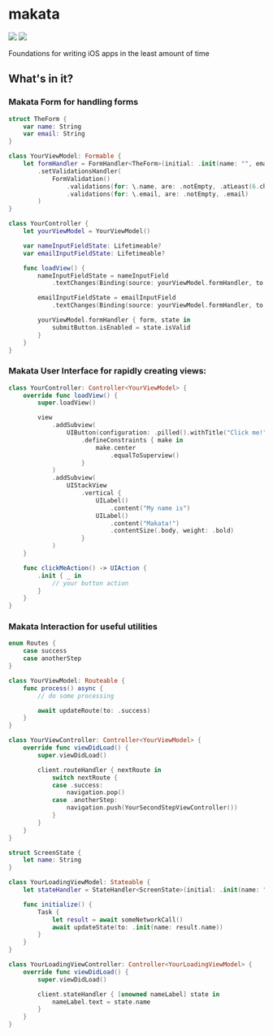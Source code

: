 # makata

[![](https://img.shields.io/endpoint?url=https%3A%2F%2Fswiftpackageindex.com%2Fapi%2Fpackages%2Fbuslo%2Fmakata%2Fbadge%3Ftype%3Dswift-versions)](https://swiftpackageindex.com/buslo/makata) [![](https://img.shields.io/github/sponsors/buslo)](https://github.com/sponsors/buslo)

Foundations for writing iOS apps in the least amount of time

## What's in it?

### **Makata Form** for handling forms

```swift
struct TheForm {
    var name: String
    var email: String
}

class YourViewModel: Formable {
    let formHandler = FormHandler<TheForm>(initial: .init(name: "", email: ""))
        .setValidationsHandler(
            FormValidation()
                .validations(for: \.name, are: .notEmpty, .atLeast(6.characters))
                .validations(for: \.email, are: .notEmpty, .email)
        )
}

class YourController {
    let yourViewModel = YourViewModel()

    var nameInputFieldState: Lifetimeable?
    var emailInputFieldState: Lifetimeable?

    func loadView() {
        nameInputFieldState = nameInputField
            .textChanges(Binding(source: yourViewModel.formHandler, to: \.name))

        emailInputFieldState = emailInputField
            .textChanges(Binding(source: yourViewModel.formHandler, to: \.email))

        yourViewModel.formHandler { form, state in
            submitButton.isEnabled = state.isValid
        }
    }
}
```

### **Makata User Interface** for rapidly creating views:

```swift
class YourController: Controller<YourViewModel> {
    override func loadView() {
        super.loadView()

        view
            .addSubview(
                UIButton(configuration: .pilled().withTitle("Click me!"), primaryAction: clickMeAction())
                    .defineConstraints { make in
                        make.center
                            .equalToSuperview()
                    }
            )
            .addSubview(
                UIStackView
                    .vertical {
                        UILabel()
                            .content("My name is")
                        UILabel()
                            .content("Makata!")
                            .contentSize(.body, weight: .bold)
                    }
            )
    }

    func clickMeAction() -> UIAction {
        .init { _ in
            // your button action
        }
    }
}
```

### **Makata Interaction** for useful utilities

```swift
enum Routes {
    case success
    case anotherStep
}

class YourViewModel: Routeable {
    func process() async {
        // do some processing

        await updateRoute(to: .success)
    }
}

class YourViewController: Controller<YourViewModel> {
    override func viewDidLoad() {
        super.viewDidLoad()

        client.routeHandler { nextRoute in
            switch nextRoute {
            case .success:
                navigation.pop()
            case .anotherStep:
                navigation.push(YourSecondStepViewController())
            }
        }
    }
}

struct ScreenState {
    let name: String
}

class YourLoadingViewModel: Stateable {
    let stateHandler = StateHandler<ScreenState>(initial: .init(name: ""))

    func initialize() {
        Task {
            let result = await someNetworkCall()
            await updateState(to: .init(name: result.name))
        }
    }
}

class YourLoadingViewController: Controller<YourLoadingViewModel> {
    override func viewDidLoad() {
        super.viewDidLoad()

        client.stateHandler { [unowned nameLabel] state in
            nameLabel.text = state.name
        }
    }
}
```
